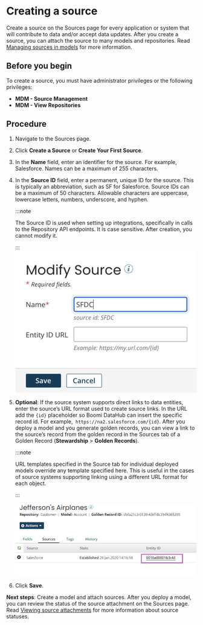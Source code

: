 # Creating a source 

<head>
  <meta name="guidename" content="DataHub"/>
  <meta name="context" content="GUID-D788CA06-3098-446B-8AEC-A552241144A1"/>
</head>


Create a source on the Sources page for every application or system that will contribute to data and/or accept data updates. After you create a source, you can attach the source to many models and repositories. Read [Managing sources in models](/docs/Atomsphere/Master%20Data%20Hub/Modeling/hub-Sources_overview_44bc8108-64e3-48a4-a5ee-375fe9a6849b.md) for more information.

## Before you begin

To create a source, you must have administrator privileges or the following privileges:
- **MDM - Source Management**
- **MDM - View Repositories**

## Procedure


1. Navigate to the Sources page.
2. Click **Create a Source** or **Create Your First Source**.
3. In the **Name** field, enter an identifier for the source. For example, Salesforce. Names can be a maximum of 255 characters. 
4. In the **Source ID** field, enter a permanent, unique ID for the source. This is typically an abbreviation, such as SF for Salesforce. Source IDs can be a maximum of 50 characters. Allowable characters are uppercase, lowercase letters, numbers, underscore, and hyphen.

    :::note

    The Source ID is used when setting up integrations, specifically in calls to the Repository API endpoints. It is case sensitive. After creation, you cannot modify it.

    :::
    ![Field of a modified source that shows how you can change the name but not the source ID](../Images/Sources/img-hub-source-name.png)
5. **Optional**: If the source system supports direct links to data entities, enter the source’s URL format used to create source links. In the URL add the `{id}` placeholder so Boomi DataHub can insert the specific record id. For example,` https://na2.salesforce.com/{id}`. After you deploy a model and you generate golden records, you can view a link to the source’s record from the golden record in the Sources tab of a Golden Record (**Stewardship** > **Golden Records**).

    :::note

    URL templates specified in the Source tab for individual deployed models override any template specified here. This is useful in the cases of source systems supporting linking using a different URL format for each object.

    :::
    
    ![Source link in a golden record entity ID field](../Images/Sources/img-hub-source-link-gr.png)

5. Click **Save**.

**Next steps**: Create a model and attach sources. After you deploy a model, you can review the status of the source attachment on the Sources page. Read [Viewing source attachments](/docs/Atomsphere/Master%20Data%20Hub/Getting%20started/t-mdm-Viewing_the_list_of_domains_a_source_is_attached_b04e76fe-a3ff-4452-87ab-94dec8de7445.md) for more information about source statuses.